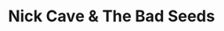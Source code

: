---
title: "Nick Cave & The Bad Seeds"
summary: "An alternative/art rock band formed in 1983 in Melbourne, Australia. The group has had an international line-up throughout their career. Current line-up: Nick Cave: vocals, piano, organ Thomas Wydler: drums, percussion Martyn P. Casey: bass Jim Sclavunos: percussion, drums Warren Ellis: violin, accordion, mandolin George Vjestica: guitar"
slug: "nick-cave-the-bad-seeds"
image: "nick-cave-the-bad-seeds.jpg"
apple_music_artist_url: "https://music.apple.com/gb/artist/nick-cave-the-bad-seeds/1698460"
wikipedia_url: "none"
---
